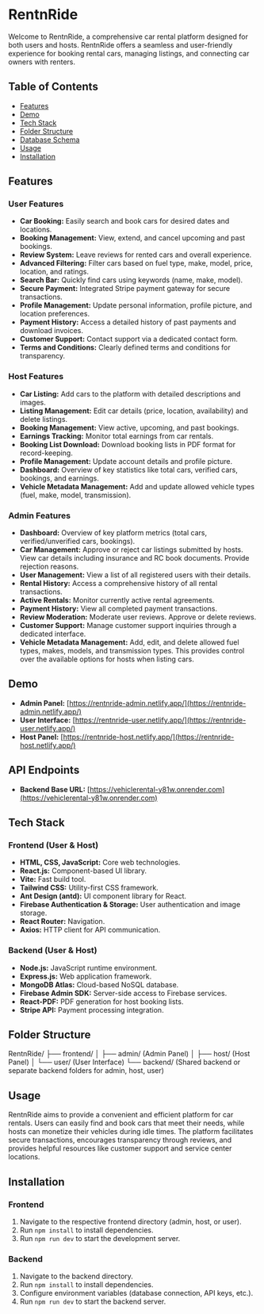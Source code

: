 # RentnRide

Welcome to RentnRide, a comprehensive car rental platform designed for both users and hosts. RentnRide offers a seamless and user-friendly experience for booking rental cars, managing listings, and connecting car owners with renters.

## Table of Contents

- [Features](#features)
- [Demo](#demo)
- [Tech Stack](#tech-stack)
- [Folder Structure](#folder-structure)
- [Database Schema](#database-schema)
- [Usage](#usage)
- [Installation](#installation)


## Features

### User Features

- **Car Booking:** Easily search and book cars for desired dates and locations.
- **Booking Management:** View, extend, and cancel upcoming and past bookings.
- **Review System:** Leave reviews for rented cars and overall experience.
- **Advanced Filtering:** Filter cars based on fuel type, make, model, price, location, and ratings.
- **Search Bar:** Quickly find cars using keywords (name, make, model).
- **Secure Payment:** Integrated Stripe payment gateway for secure transactions.
- **Profile Management:** Update personal information, profile picture, and location preferences.
- **Payment History:** Access a detailed history of past payments and download invoices.
- **Customer Support:** Contact support via a dedicated contact form.
- **Terms and Conditions:** Clearly defined terms and conditions for transparency.

### Host Features

- **Car Listing:** Add cars to the platform with detailed descriptions and images.
- **Listing Management:** Edit car details (price, location, availability) and delete listings.
- **Booking Management:** View active, upcoming, and past bookings.
- **Earnings Tracking:** Monitor total earnings from car rentals.
- **Booking List Download:** Download booking lists in PDF format for record-keeping.
- **Profile Management:** Update account details and profile picture.
- **Dashboard:** Overview of key statistics like total cars, verified cars, bookings, and earnings.
- **Vehicle Metadata Management:** Add and update allowed vehicle types (fuel, make, model, transmission).


### Admin Features

- **Dashboard:**  Overview of key platform metrics (total cars, verified/unverified cars, bookings).
- **Car Management:** Approve or reject car listings submitted by hosts.  View car details including insurance and RC book documents.  Provide rejection reasons.
- **User Management:** View a list of all registered users with their details.
- **Rental History:** Access a comprehensive history of all rental transactions.
- **Active Rentals:** Monitor currently active rental agreements.
- **Payment History:** View all completed payment transactions.
- **Review Moderation:** Moderate user reviews.  Approve or delete reviews.
- **Customer Support:** Manage customer support inquiries through a dedicated interface.
- **Vehicle Metadata Management:** Add, edit, and delete allowed fuel types, makes, models, and transmission types.  This provides control over the available options for hosts when listing cars.

## Demo

- **Admin Panel:** [https://rentnride-admin.netlify.app/](https://rentnride-admin.netlify.app/)
- **User Interface:** [https://rentnride-user.netlify.app/](https://rentnride-user.netlify.app/)
- **Host Panel:** [https://rentnride-host.netlify.app/](https://rentnride-host.netlify.app/)


## API Endpoints 

- **Backend Base URL:** [https://vehiclerental-y81w.onrender.com](https://vehiclerental-y81w.onrender.com)

## Tech Stack

### Frontend (User & Host)

- **HTML, CSS, JavaScript:** Core web technologies.
- **React.js:**  Component-based UI library.
- **Vite:** Fast build tool.
- **Tailwind CSS:** Utility-first CSS framework.
- **Ant Design (antd):**  UI component library for React.
- **Firebase Authentication & Storage:** User authentication and image storage.
- **React Router:** Navigation.
- **Axios:** HTTP client for API communication.

### Backend (User & Host)

- **Node.js:** JavaScript runtime environment.
- **Express.js:** Web application framework.
- **MongoDB Atlas:** Cloud-based NoSQL database.
- **Firebase Admin SDK:** Server-side access to Firebase services.
- **React-PDF:** PDF generation for host booking lists.
- **Stripe API:** Payment processing integration.


## Folder Structure

RentnRide/
├── frontend/
│ ├── admin/ (Admin Panel)
│ ├── host/ (Host Panel)
│ └── user/ (User Interface)
└── backend/ (Shared backend or separate backend folders for admin, host, user)



## Usage

RentnRide aims to provide a convenient and efficient platform for car rentals. Users can easily find and book cars that meet their needs, while hosts can monetize their vehicles during idle times. The platform facilitates secure transactions, encourages transparency through reviews, and provides helpful resources like customer support and service center locations.


## Installation

### Frontend

1. Navigate to the respective frontend directory (admin, host, or user).
2. Run `npm install` to install dependencies.
3. Run `npm run dev` to start the development server.


### Backend

1. Navigate to the backend directory.
2. Run `npm install` to install dependencies.
3. Configure environment variables (database connection, API keys, etc.).
4. Run `npm run dev` to start the backend server.
